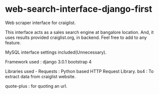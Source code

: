 # web-search-interface-django-first
Web scraper interface for craiglist. 

This interface acts as a sales search engine at bangalore location. And, it uses results provided craiglist.org, in backend. 
Feel free to add to any feature. 

MySQL interface settings included(Unnecessary).

Framework used : 
django 3.0.1
bootstrap 4

Libraries used -
  Requests : Python based HTTP Request Library.
  bs4 : To extract data from craiglist website.
  
quote-plus : for quoting an url.





  
  
